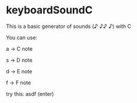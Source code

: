 # keyboardSoundC
This is a basic generator of sounds (♪ ♪♪ ♪) with C 

You can use:

a -> C note 

s -> D note 

d -> E note

f -> F note 

try this: asdf (enter)
